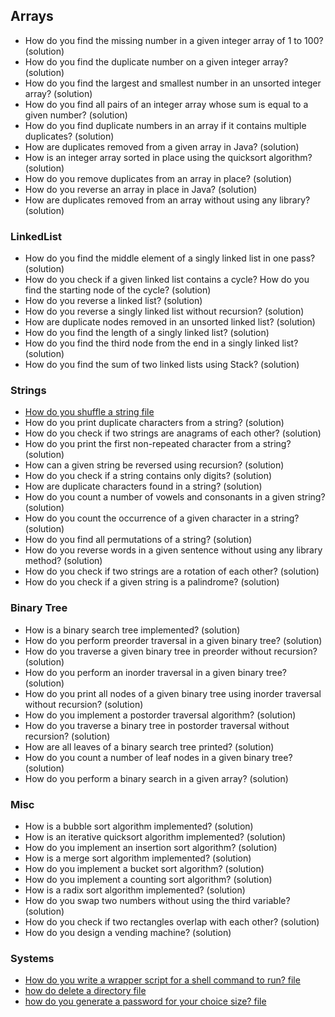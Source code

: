 
## Arrays

+ How do you find the missing number in a given integer array of 1 to 100? (solution)
+ How do you find the duplicate number on a given integer array? (solution)
+ How do you find the largest and smallest number in an unsorted integer array? (solution)
+ How do you find all pairs of an integer array whose sum is equal to a given number? (solution)
+ How do you find duplicate numbers in an array if it contains multiple duplicates? (solution)
+ How are duplicates removed from a given array in Java? (solution)
+ How is an integer array sorted in place using the quicksort algorithm? (solution)
+ How do you remove duplicates from an array in place? (solution)
+ How do you reverse an array in place in Java? (solution)
+ How are duplicates removed from an array without using any library? (solution)
### LinkedList

+ How do you find the middle element of a singly linked list in one pass? (solution)
+ How do you check if a given linked list contains a cycle? How do you find the starting node of the cycle? (solution)
+ How do you reverse a linked list? (solution)
+ How do you reverse a singly linked list without recursion? (solution)
+ How are duplicate nodes removed in an unsorted linked list? (solution)
+ How do you find the length of a singly linked list? (solution)
+ How do you find the third node from the end in a singly linked list? (solution)
+ How do you find the sum of two linked lists using Stack? (solution)

### Strings
+ [How do you shuffle a string file](string_shuffle.py)
+ How do you print duplicate characters from a string? (solution)
+ How do you check if two strings are anagrams of each other? (solution)
+ How do you print the first non-repeated character from a string? (solution)
+ How can a given string be reversed using recursion? (solution)
+ How do you check if a string contains only digits? (solution)
+ How are duplicate characters found in a string? (solution)
+ How do you count a number of vowels and consonants in a given string? (solution)
+ How do you count the occurrence of a given character in a string? (solution)
+ How do you find all permutations of a string? (solution)
+ How do you reverse words in a given sentence without using any library method? (solution)
+ How do you check if two strings are a rotation of each other? (solution)
+ How do you check if a given string is a palindrome? (solution)

### Binary Tree

+ How is a binary search tree implemented? (solution)
+ How do you perform preorder traversal in a given binary tree? (solution)
+ How do you traverse a given binary tree in preorder without recursion? (solution)
+ How do you perform an inorder traversal in a given binary tree? (solution)
+ How do you print all nodes of a given binary tree using inorder traversal without recursion? (solution)
+ How do you implement a postorder traversal algorithm? (solution)
+ How do you traverse a binary tree in postorder traversal without recursion? (solution)
+ How are all leaves of a binary search tree printed? (solution)
+ How do you count a number of leaf nodes in a given binary tree? (solution)
+ How do you perform a binary search in a given array? (solution)

### Misc

+ How is a bubble sort algorithm implemented? (solution)
+ How is an iterative quicksort algorithm implemented? (solution)
+ How do you implement an insertion sort algorithm? (solution)
+ How is a merge sort algorithm implemented? (solution)
+ How do you implement a bucket sort algorithm? (solution)
+ How do you implement a counting sort algorithm? (solution)
+ How is a radix sort algorithm implemented? (solution)
+ How do you swap two numbers without using the third variable? (solution)
+ How do you check if two rectangles overlap with each other? (solution)
+  How do you design a vending machine? (solution)

### Systems
+ [How do you write a wrapper script for a shell command to run? file](run_cmd.py)
+ [how do delete a directory file](rmdir.py)
+ [how do you generate a password for your choice size? file](passwdgen.py)
